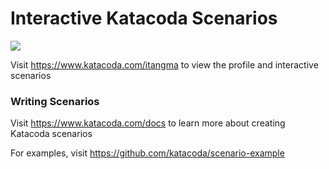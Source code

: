 # Interactive Katacoda Scenarios

[![](http://shields.katacoda.com/katacoda/itangma/count.svg)](https://www.katacoda.com/itangma "Get your profile on Katacoda.com")

Visit https://www.katacoda.com/itangma to view the profile and interactive scenarios

### Writing Scenarios
Visit https://www.katacoda.com/docs to learn more about creating Katacoda scenarios

For examples, visit https://github.com/katacoda/scenario-example
